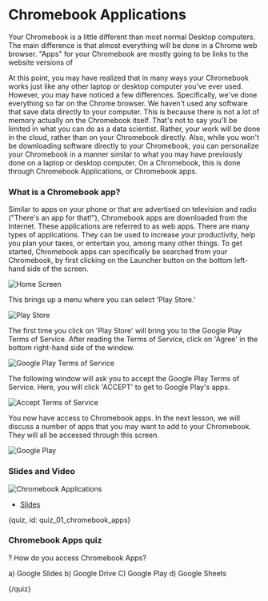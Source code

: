 # Chromebook Applications

Your Chromebook is a little different than most normal Desktop computers. The main difference is that almost everything will be done in a Chrome web browser. "Apps" for your Chromebook are mostly going to be links to the website versions of 


At this point, you may have realized that in many ways your Chromebook works just like any other laptop or desktop computer you've ever used. However, you may have noticed a few differences. Specifically, we've done everything so far on the Chrome browser. We haven't used any software that save data directly to your computer. This is because there is not a lot of memory actually on the Chromebook itself. That's not to say you'll be limited in what you can do as a data scientist. Rather, your work will be done in the cloud, rather than on your Chromebook directly. Also, while you won't be downloading software directly to your Chromebook, you can personalize your Chromebook in a manner similar to what you may have previously done on a laptop or desktop computer. On a Chromebook, this is done through Chromebook Applications, or Chromebook apps.  

### What is a Chromebook app?

Similar to apps on your phone or that are advertised on television and radio ("There's an app for that!"), Chromebook apps are downloaded from the Internet. These applications are referred to as web apps. There are many types of applications. They can be used to increase your productivity, help you plan your taxes, or entertain you, among many other things. To get started, Chromebook apps can specifically be searched from your Chromebook, by first clicking on the Launcher button on the bottom left-hand side of the screen.

![Home Screen](images/01_chromebookapps/01_gettingstarted_chromebookapps-2.png)

This brings up a menu where you can select 'Play Store.' 

![Play Store](images/01_chromebookapps/01_gettingstarted_chromebookapps-3.png)

The first time you click on 'Play Store' will bring you to the Google Play Terms of Service. After reading the Terms of Service, click on 'Agree' in the bottom right-hand side of the window.  

![Google Play Terms of Service](images/01_chromebookapps/01_gettingstarted_chromebookapps-4.png)

The following window will ask you to accept the Google Play Terms of Service. Here, you will click 'ACCEPT' to get to Google Play's apps.

![Accept Terms of Service](images/01_chromebookapps/01_gettingstarted_chromebookapps-5.png)

You now have access to Chromebook apps. In the next lesson, we will discuss a number of apps that you may want to add to your Chromebook. They will all be accessed through this screen.

![Google Play](images/01_chromebookapps/01_gettingstarted_chromebookapps-6.png)



### Slides and Video

![Chromebook Applications](https://youtu.be/dQrnIRz9r2U)

* [Slides](https://docs.google.com/presentation/d/1_qk0_j1BDjJXLKW-G436BlxmUw3Wt9sxtlYBwA1eKLg/edit?usp=sharing)


{quiz, id: quiz_01_chromebook_apps}

### Chromebook Apps quiz

? How do you access Chromebook Apps?

a) Google Slides
b) Google Drive
C) Google Play
d) Google Sheets


{/quiz}

